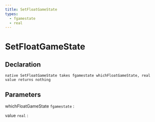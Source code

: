 ```yaml
---
title: SetFloatGameState
types:
  - fgamestate
  - real
---
```


# SetFloatGameState

## Declaration

```jass
native SetFloatGameState takes fgamestate whichFloatGameState, real value returns nothing
```

## Parameters
whichFloatGameState `fgamestate`
: 

value `real`
: 
